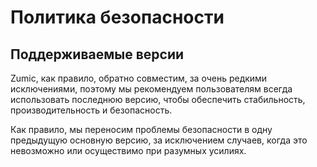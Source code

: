 # Политика безопасности

## Поддерживаемые версии

Zumic, как правило, обратно совместим, за очень редкими исключениями, поэтому мы рекомендуем пользователям всегда использовать последнюю версию, чтобы обеспечить стабильность, производительность и безопасность.

Как правило, мы переносим проблемы безопасности в одну предыдущую основную версию, за исключением случаев, когда это невозможно или осуществимо при разумных усилиях.
